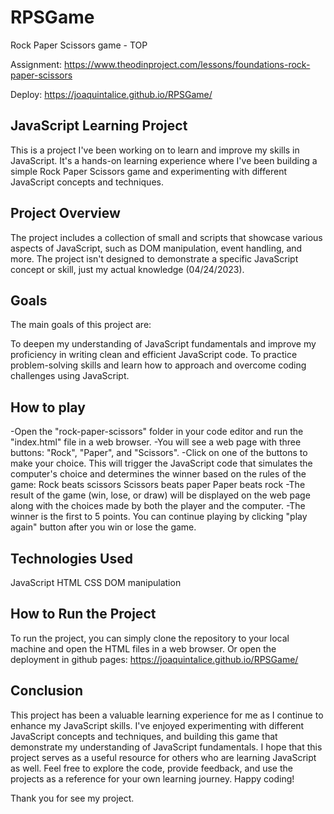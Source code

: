 # RPSGame
Rock Paper Scissors game - TOP

Assignment:
https://www.theodinproject.com/lessons/foundations-rock-paper-scissors

Deploy: 
https://joaquintalice.github.io/RPSGame/


## JavaScript Learning Project
This is a project I've been working on to learn and improve my skills in JavaScript. It's a hands-on learning experience where I've been building a simple Rock Paper Scissors game and experimenting with different JavaScript concepts and techniques.

## Project Overview
The project includes a collection of small and scripts that showcase various aspects of JavaScript, such as DOM manipulation, event handling, and more. The project isn't designed to demonstrate a specific JavaScript concept or skill, just my actual knowledge (04/24/2023).

## Goals
The main goals of this project are:

To deepen my understanding of JavaScript fundamentals and improve my proficiency in writing clean and efficient JavaScript code.
To practice problem-solving skills and learn how to approach and overcome coding challenges using JavaScript.

## How to play

-Open the "rock-paper-scissors" folder in your code editor and run the "index.html" file in a web browser.
-You will see a web page with three buttons: "Rock", "Paper", and "Scissors".
-Click on one of the buttons to make your choice. This will trigger the JavaScript code that simulates the computer's choice and determines the winner based on the rules of the game:
Rock beats scissors
Scissors beats paper
Paper beats rock
-The result of the game (win, lose, or draw) will be displayed on the web page along with the choices made by both the player and the computer.
-The winner is the first to 5 points.
You can continue playing by clicking "play again" button after you win or lose the game.

## Technologies Used

JavaScript
HTML
CSS
DOM manipulation

## How to Run the Project
To run the project, you can simply clone the repository to your local machine and open the HTML files in a web browser. 
Or open the deployment in github pages: https://joaquintalice.github.io/RPSGame/

## Conclusion
This project has been a valuable learning experience for me as I continue to enhance my JavaScript skills. I've enjoyed experimenting with different JavaScript concepts and techniques, and building this game that demonstrate my understanding of JavaScript fundamentals. 
I hope that this project serves as a useful resource for others who are learning JavaScript as well. 
Feel free to explore the code, provide feedback, and use the projects as a reference for your own learning journey. Happy coding!

Thank you for see my project.
